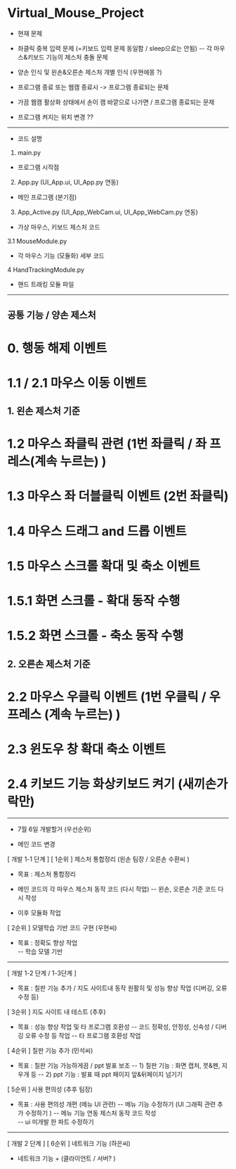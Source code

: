 # Virtual_Mouse_Project

* 현재 문제
- 좌클릭 중복 입력 문제 (=키보드 입력 문제 동일함 / sleep으로는 안됨)
-- 각 마우스&키보드 기능의 제스처 충돌 문제

- 양손 인식 및 왼손&오른손 제스처 개별 인식  (우현에몽 ?) 

- 프로그램 종료 또는 웹캠 종료시 -> 프로그램 종료되는 문제 
- 가끔 웹캠 활상화 상태에서 손이 캠 바깥으로 나가면 / 프로그램 종료되는 문제

- 프로그램 켜지는 위치 변경 ?? 

------------------------------------
* 코드 설명

1. main.py
- 프로그램 시작점 

2. App.py (UI_App.ui, UI_App.py 연동)
- 메인 프로그램 (분기점) 

3. App_Active.py (UI_App_WebCam.ui, UI_App_WebCam.py 연동)
- 가상 마우스, 키보드 제스처 코드  

3.1 MouseModule.py
- 각 마우스 기능 (모듈화) 세부 코드  

4 HandTrackingModule.py
- 핸드 트래킹 모듈 파일 

 -------------------------------------------
## 공통 기능 / 양손 제스처 ##
# 0. 행동 해제 이벤트
# 1.1 / 2.1 마우스 이동 이벤트

## 1. 왼손 제스처 기준 ##
# 1.2 마우스 좌클릭 관련 (1번 좌클릭 / 좌 프레스(계속 누르는) )
# 1.3 마우스 좌 더블클릭 이벤트 (2번 좌클릭)
# 1.4 마우스 드래그 and 드롭 이벤트
# 1.5 마우스 스크롤 확대 및 축소 이벤트
# 1.5.1 화면 스크롤 - 확대 동작 수행
# 1.5.2 화면 스크롤 - 축소 동작 수행

## 2. 오른손 제스처 기준 ##
# 2.2 마우스 우클릭 이벤트 (1번 우클릭 / 우 프레스 (계속 누르는) )
# 2.3 윈도우 창 확대 축소 이벤트
# 2.4 키보드 기능 화상키보드 켜기 (새끼손가락만)

 -------------------------------------------
* 7월 6일 개발할거 (우선순위)
- 메인 코드 변경 

[ 개발 1-1 단계 ]
[ 1순위 ] 제스처 통합정리 (왼손 팀장 / 오른손 수환씨 ) 
- 목표 : 제스처 통합정리

- 메인 코드의 각 마우스 제스처 동작 코드 (다시 작업)
-- 왼손, 오른손 기준 코드 다시 작성 

- 이후 모듈화 작업 


[ 2순위 ] 모델학습 기반 코드 구현  (우현씨)
- 목표 : 정확도 향상 작업  
-- 학습 모델 기반 

------------------------------------------------
[ 개발 1-2 단계 / 1-3단계 ]
- 목표 : 칠판 기능 추가 / 지도 사이트내 동작 원활히 및 성능 향상 작업 (디버깅, 오류 수정 등)  

[ 3순위 ] 지도 사이트 내 테스트 (추후)
- 목표 : 성능 향상 작업 및 타 프로그램 호환성 
-- 코드 정확성, 안정성, 신속성 / 디버깅 오류 수정 등 작업 
-- 타 프로그램 호환성 작업 


[ 4순위 ] 칠판 기능 추가 (민석씨)
- 목표 : 칠판 기능 가능하게끔 / ppt 발표 보조
-- 1) 칠판 기능 : 화면 캡처, 붓&펜, 지우개 등
-- 2) ppt 기능 : 발표 때 ppt 페이지 앞&뒤페이지 넘기기 


[ 5순위 ] 사용 편의성 (추후 팀장)
- 목표 : 사용 편의성 개편 (메뉴 UI 관련)
-- 메뉴 기능 수정하기 (UI 그래픽 관련 추가 수정하기 )
-- 메뉴 기능 연동 제스처 동작 코드 작성  
-- ui 미개발 한 파트 수정하기 

------------------------------------------------
[ 개발 2 단계 ]
[ 6순위 ] 네트워크 기능 (하은씨) 
- 네트워크 기능  + (클라이언트 / 서버? ) 
